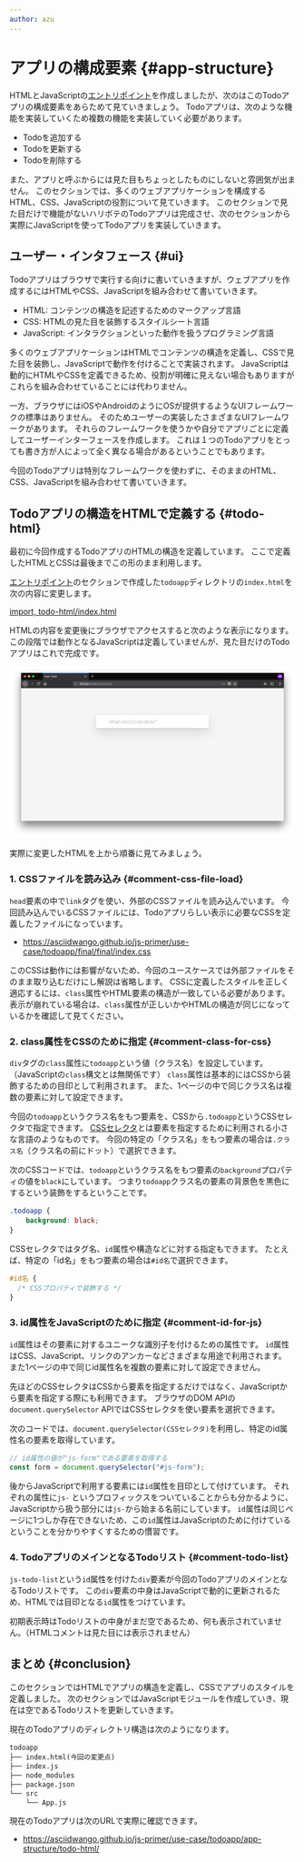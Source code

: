 ```yaml
---
author: azu
---
```


# アプリの構成要素 {#app-structure}

HTMLとJavaScriptの[エントリポイント][]を作成しましたが、次のはこのTodoアプリの構成要素をあらためて見ていきましょう。
Todoアプリは、次のような機能を実装していくため複数の機能を実装していく必要があります。

- Todoを追加する
- Todoを更新する
- Todoを削除する

また、アプリと呼ぶからには見た目もちょっとしたものにしないと雰囲気が出ません。
このセクションでは、多くのウェブアプリケーションを構成するHTML、CSS、JavaScriptの役割について見ていきます。
このセクションで見た目だけで機能がないハリボテのTodoアプリは完成させ、次のセクションから実際にJavaScriptを使ってTodoアプリを実装していきます。

## ユーザー・インタフェース {#ui}

Todoアプリはブラウザで実行する向けに書いていきますが、ウェブアプリを作成するにはHTMLやCSS、JavaScriptを組み合わせて書いていきます。

- HTML: コンテンツの構造を記述するためのマークアップ言語
- CSS: HTMLの見た目を装飾するスタイルシート言語
- JavaScript: インタラクションといった動作を扱うプログラミング言語

多くのウェブアプリケーションはHTMLでコンテンツの構造を定義し、CSSで見た目を装飾し、JavaScriptで動作を付けることで実装されます。
JavaScriptは動的にHTMLやCSSを定義できるため、役割が明確に見えない場合もありますがこれらを組み合わせていることには代わりません。

一方、ブラウザにはiOSやAndroidのようにOSが提供するようなUIフレームワークの標準はありません。
そのためユーザーの実装したさまざまなUIフレームワークがあります。
それらのフレームワークを使うかや自分でアプリごとに定義してユーザーインターフェースを作成します。
これは１つのTodoアプリをとっても書き方が人によって全く異なる場合があるということでもあります。

今回のTodoアプリは特別なフレームワークを使わずに、そのままのHTML、CSS、JavaScriptを組み合わせて書いていきます。

## Todoアプリの構造をHTMLで定義する {#todo-html}

最初に今回作成するTodoアプリのHTMLの構造を定義しています。
ここで定義したHTMLとCSSは最後までこの形のまま利用します。

[エントリポイント][]のセクションで作成した`todoapp`ディレクトリの`index.html`を次の内容に変更します。

[import, todo-html/index.html](./todo-html/index.html)

HTMLの内容を変更後にブラウザでアクセスすると次のような表示になります。
この段階では動作となるJavaScriptは定義していませんが、見た目だけのTodoアプリはこれで完成です。

![todo-html.png](./img/todo-html.png)

実際に変更したHTMLを上から順番に見てみましょう。

### 1. CSSファイルを読み込み {#comment-css-file-load}

`head`要素の中で`link`タグを使い、外部のCSSファイルを読み込んでいます。
今回読み込んでいるCSSファイルには、Todoアプリらしい表示に必要なCSSを定義したファイルになっています。

- <https://asciidwango.github.io/js-primer/use-case/todoapp/final/final/index.css>

このCSSは動作には影響がないため、今回のユースケースでは外部ファイルをそのまま取り込むだけにし解説は省略します。
CSSに定義したスタイルを正しく適応するには、`class`属性やHTML要素の構造が一致している必要があります。
表示が崩れている場合は、`class`属性が正しいかやHTMLの構造が同じになっているかを確認して見てください。

### 2. class属性をCSSのために指定 {#comment-class-for-css}

`div`タグの`class`属性に`todoapp`という値（クラス名）を設定しています。（JavaScriptの`class`構文とは無関係です）
`class`属性は基本的にはCSSから装飾するための目印として利用されます。
また、1ページの中で同じクラス名は複数の要素に対して設定できます。

今回の`todoapp`というクラス名をもつ要素を、CSSから`.todoapp`というCSSセレクタで指定できます。
[CSSセレクタ][]とは要素を指定するために利用される小さな言語のようなものです。
今回の特定の「クラス名」をもつ要素の場合は`.クラス名`（クラス名の前にドット）で選択できます。

次のCSSコードでは、`todoapp`というクラス名をもつ要素の`background`プロパティの値を`black`にしています。
つまり`todoapp`クラス名の要素の背景色を黒色にするという装飾をするということです。

```css
.todoapp {
    background: black;
}
```

CSSセレクタではタグ名、`id`属性や構造などに対する指定もできます。
たとえば、特定の「id名」をもつ要素の場合は`#id名`で選択できます。

```css
#id名 {
  /* CSSプロパティで装飾する */
}
```

### 3. id属性をJavaScriptのために指定 {#comment-id-for-js}

`id`属性はその要素に対するユニークな識別子を付けるための属性です。
`id`属性はCSS、JavaScript、リンクのアンカーなどさまざまな用途で利用されます。
また1ページの中で同じid属性名を複数の要素に対して設定できません。

先ほどのCSSセレクタはCSSから要素を指定するだけではなく、JavaScriptから要素を指定する際にも利用できます。
ブラウザのDOM APIの`document.querySelector` APIではCSSセレクタを使い要素を選択できます。

次のコードでは、`document.querySelector(CSSセレクタ)`を利用し、特定のid属性名の要素を取得しています。

```js
// id属性の値が"js-form"である要素を取得する
const form = document.querySelector("#js-form");
```

後からJavaScriptで利用する要素には`id`属性を目印として付けています。
それぞれの属性に`js-` というプロフィックスをついていることからも分かるように、JavaScriptから扱う部分には`js-`から始まる名前にしています。
`id`属性は同じページに1つしか存在できないため、この`id`属性はJavaScriptのために付けているということを分かりやすくするための慣習です。

### 4. TodoアプリのメインとなるTodoリスト {#comment-todo-list}

`js-todo-list`という`id`属性を付けた`div`要素が今回のTodoアプリのメインとなるTodoリストです。
この`div`要素の中身はJavaScriptで動的に更新されるため、HTMLでは目印となる`id`属性をつけています。

初期表示時はTodoリストの中身がまだ空であるため、何も表示されていません。（HTMLコメントは見た目には表示されません）

## まとめ {#conclusion}

このセクションではHTMLでアプリの構造を定義し、CSSでアプリのスタイルを定義しました。
次のセクションではJavaScriptモジュールを作成していき、現在は空であるTodoリストを更新していきます。

現在のTodoアプリのディレクトリ構造は次のようになります。

```
todoapp
├── index.html(今回の変更点)
├── index.js
├── node_modules
├── package.json
└── src
    └── App.js
```

現在のTodoアプリは次のURLで実際に確認できます。

- <https://asciidwango.github.io/js-primer/use-case/todoapp/app-structure/todo-html/>

[エントリポイント]: ../entrypoint/README.md
[CSSセレクタ]: https://developer.mozilla.org/ja/docs/Learn/CSS/Introduction_to_CSS/Selectors
